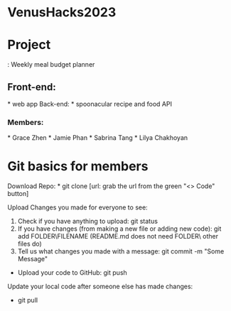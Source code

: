 # VenusHacks2023

<h1> Project </h1>:
Weekly meal budget planner

<h2> Front-end: </h2>
* web app
Back-end: 
* spoonacular recipe and food API

<h3> Members: </h3>
* Grace Zhen
* Jamie Phan
* Sabrina Tang
* Lilya Chakhoyan

<h1> Git basics for members </h1>
Download Repo:
* git clone [url: grab the url from the green "<> Code" button]

Upload Changes you made for everyone to see:
1. Check if you have anything to upload: git status
2. If you have changes (from making a new file or adding new code): git add FOLDER\FILENAME
    (README.md does not need FOLDER\ other files do)
3. Tell us what changes you made with a message: git commit -m "Some Message"

* Upload your code to GitHub: git push

Update your local code after someone else has made changes:
* git pull



